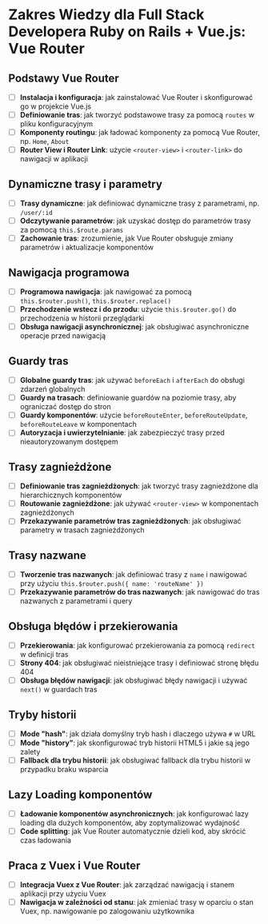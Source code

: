 # Zakres Wiedzy dla Full Stack Developera Ruby on Rails + Vue.js: Vue Router

## Podstawy Vue Router
- [ ] **Instalacja i konfiguracja**: jak zainstalować Vue Router i skonfigurować go w projekcie Vue.js
- [ ] **Definiowanie tras**: jak tworzyć podstawowe trasy za pomocą `routes` w pliku konfiguracyjnym
- [ ] **Komponenty routingu**: jak ładować komponenty za pomocą Vue Router, np. `Home`, `About`
- [ ] **Router View i Router Link**: użycie `<router-view>` i `<router-link>` do nawigacji w aplikacji

## Dynamiczne trasy i parametry
- [ ] **Trasy dynamiczne**: jak definiować dynamiczne trasy z parametrami, np. `/user/:id`
- [ ] **Odczytywanie parametrów**: jak uzyskać dostęp do parametrów trasy za pomocą `this.$route.params`
- [ ] **Zachowanie tras**: zrozumienie, jak Vue Router obsługuje zmiany parametrów i aktualizacje komponentów

## Nawigacja programowa
- [ ] **Programowa nawigacja**: jak nawigować za pomocą `this.$router.push()`, `this.$router.replace()`
- [ ] **Przechodzenie wstecz i do przodu**: użycie `this.$router.go()` do przechodzenia w historii przeglądarki
- [ ] **Obsługa nawigacji asynchronicznej**: jak obsługiwać asynchroniczne operacje przed nawigacją

## Guardy tras
- [ ] **Globalne guardy tras**: jak używać `beforeEach` i `afterEach` do obsługi zdarzeń globalnych
- [ ] **Guardy na trasach**: definiowanie guardów na poziomie trasy, aby ograniczać dostęp do stron
- [ ] **Guardy komponentów**: użycie `beforeRouteEnter`, `beforeRouteUpdate`, `beforeRouteLeave` w komponentach
- [ ] **Autoryzacja i uwierzytelnianie**: jak zabezpieczyć trasy przed nieautoryzowanym dostępem

## Trasy zagnieżdżone
- [ ] **Definiowanie tras zagnieżdżonych**: jak tworzyć trasy zagnieżdżone dla hierarchicznych komponentów
- [ ] **Routowanie zagnieżdżone**: jak używać `<router-view>` w komponentach zagnieżdżonych
- [ ] **Przekazywanie parametrów tras zagnieżdżonych**: jak obsługiwać parametry w trasach zagnieżdżonych

## Trasy nazwane
- [ ] **Tworzenie tras nazwanych**: jak definiować trasy z `name` i nawigować przy użyciu `this.$router.push({ name: 'routeName' })`
- [ ] **Przekazywanie parametrów do tras nazwanych**: jak nawigować do tras nazwanych z parametrami i query

## Obsługa błędów i przekierowania
- [ ] **Przekierowania**: jak konfigurować przekierowania za pomocą `redirect` w definicji tras
- [ ] **Strony 404**: jak obsługiwać nieistniejące trasy i definiować stronę błędu 404
- [ ] **Obsługa błędów nawigacji**: jak obsługiwać błędy nawigacji i używać `next()` w guardach tras

## Tryby historii
- [ ] **Mode "hash"**: jak działa domyślny tryb hash i dlaczego używa `#` w URL
- [ ] **Mode "history"**: jak skonfigurować tryb historii HTML5 i jakie są jego zalety
- [ ] **Fallback dla trybu historii**: jak obsługiwać fallback dla trybu historii w przypadku braku wsparcia

## Lazy Loading komponentów
- [ ] **Ładowanie komponentów asynchronicznych**: jak konfigurować lazy loading dla dużych komponentów, aby zoptymalizować wydajność
- [ ] **Code splitting**: jak Vue Router automatycznie dzieli kod, aby skrócić czas ładowania

## Praca z Vuex i Vue Router
- [ ] **Integracja Vuex z Vue Router**: jak zarządzać nawigacją i stanem aplikacji przy użyciu Vuex
- [ ] **Nawigacja w zależności od stanu**: jak zmieniać trasy w oparciu o stan Vuex, np. nawigowanie po zalogowaniu użytkownika
